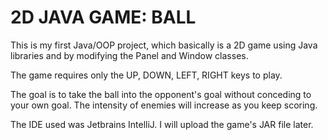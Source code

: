 # 2D JAVA GAME: BALL

This is my first Java/OOP project, which basically is a 2D game using Java libraries and by modifying the Panel and Window classes.

The game requires only the UP, DOWN, LEFT, RIGHT keys to play. 

The goal is to take the ball into the opponent's goal without conceding to your own goal. The intensity of enemies will increase as you keep scoring.

The IDE used was Jetbrains IntelliJ. I will upload the game's JAR file later.
